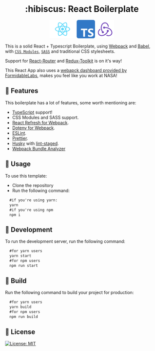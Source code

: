 <h1 align="center"> :hibiscus: React Boilerplate</h1>
<div align="center">
    <img src="./src/assets/react-logo.svg" alt="react" width="85"/>
    <img src="./src/assets/ts-logo.svg" alt="ts" width="60" />
    <img src="./src/assets/redux-logo.svg" alt="redux" width="60" />
</div>

This is a solid React + Typescript Boilerplate, using [Webpack](https://webpack.js.org/) and [Babel](https://babeljs.io/), with [`CSS Modules`](https://github.com/css-modules/css-modules), [`SASS`](https://sass-lang.com/) and traditional CSS stylesheets.

Support for [React-Router](https://reactrouter.com) and [Redux-Toolkit](https://redux-toolkit.js.org/) is on it's way!

This React App also uses a [webapck dashboard provided by FormidableLabs](https://github.com/FormidableLabs/webpack-dashboard), makes you feel like you work at NASA!

## :star2: Features

This boilerplate has a lot of features, some worth mentioning are:

- [TypeScript](https://www.typescriptlang.org/) support!
- CSS Modules and SASS support.
- [React Refresh for Webpack](https://github.com/pmmmwh/react-refresh-webpack-plugin).
- [Dotenv for Webpack](https://github.com/mrsteele/dotenv-webpack).
- [ESLint](https://eslint.org/).
- [Prettier](https://prettier.io/).
- [Husky](https://github.com/typicode/husky) with [lint-staged](https://github.com/okonet/lint-staged).
- [Webpack Bundle Analyzer](https://github.com/webpack-contrib/webpack-bundle-analyzer)

## :microscope: Usage

To use this template:

- Clone the repository
- Run the following command:

```shell
  #if you're using yarn:
  yarn
  #if you're using npm
  npm i
```

## :construction: Development

To run the development server, run the following command:

```shell
  #for yarn users
  yarn start
  #for npm users
  npm run start
```

## :rocket: Build

Run the following command to build your project for production:

```shell
  #for yarn users
  yarn build
  #for npm users
  npm run build
```

## :scroll: License

[![License: MIT](https://img.shields.io/badge/License-MIT-blue.svg)](./License)
